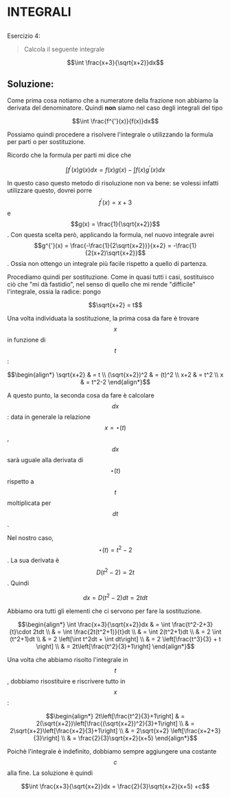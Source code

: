 ﻿# INTEGRALI

<!--Upmath extremely simplifies this task by using Markdown and LaTeX. It converts the Markdown syntax extended with LaTeX equations support into HTML code you can publish anywhere on the web.-->

<!--![Paper written in LaTeX](/i/latex.jpg)-->

## 

Esercizio 4:

> Calcola il seguente integrale

$$\int \frac{x+3}{\sqrt{x+2}}dx$$

## Soluzione:

Come prima cosa notiamo che a numeratore della frazione non abbiamo la derivata del denominatore. Quindi **non** siamo nel caso degli integrali del tipo 

$$\int \frac{f^{'}(x)}{f(x)}dx$$

Possiamo quindi procedere a risolvere l'integrale o utilizzando la formula per parti o per sostituzione. 

Ricordo che la formula per parti mi dice che

$$\int f^{'}(x)g(x)dx = f(x)g(x) - \int f(x)g^{'}(x)dx$$

In questo caso questo metodo di risoluzione non va bene: se volessi infatti utilizzare questo, dovrei porre $$f^{'}(x) = x+3$$ e $$g(x) = \frac{1}{\sqrt{x+2}}$$. Con questa scelta però, applicando la formula, nel nuovo integrale avrei $$g^{'}(x) = \frac{-\frac{1}{2\sqrt{x+2}}}{x+2} = -\frac{1}{2(x+2)\sqrt{x+2}}$$. Ossia non ottengo un integrale più facile rispetto a quello di partenza. 

Procediamo quindi per sostituzione. Come in quasi tutti i casi, sostituisco ciò che "mi dà fastidio", nel senso di quello che mi rende "difficile" l'integrale, ossia la radice: pongo

$$\sqrt{x+2} = t$$

Una volta individuata la sostituzione, la prima cosa da fare è trovare $$x$$ in funzione di $$t$$:

$$\begin{align*}
\sqrt{x+2} & = t \\
(\sqrt{x+2})^2 & = (t)^2 \\
x+2 & = t^2 \\
x & = t^2-2
\end{align*}$$

A questo punto, la seconda cosa da fare è calcolare $$dx$$: data in generale la relazione $$x = \star(t)$$, $$dx$$ sarà uguale alla derivata di $$\star(t)$$ rispetto a $$t$$ moltiplicata per $$dt$$.

Nel nostro caso, $$\star(t) = t^2-2$$. La sua derivata è $$D(t^2-2) = 2t$$. Quindi 

$$dx = D(t^2-2)dt = 2tdt$$

Abbiamo ora tutti gli elementi che ci servono per fare la sostituzione.

$$\begin{align*}
\int \frac{x+3}{\sqrt{x+2}}dx & = \int \frac{t^2-2+3}{t}\cdot 2tdt \\
& = \int \frac{2t(t^2+1)}{t}dt \\
& = \int 2(t^2+1)dt \\
& = 2 \int (t^2+1)dt \\
& = 2 \left[\int t^2dt + \int dt\right] \\
& = 2 \left[\frac{t^3}{3} + t \right] \\
& = 2t\left[\frac{t^2}{3}+1\right]
\end{align*}$$

Una volta che abbiamo risolto l'integrale in $$t$$, dobbiamo risostituire e riscrivere tutto in $$x$$:

$$\begin{align*}
2t\left[\frac{t^2}{3}+1\right] & = 2(\sqrt{x+2})\left[\frac{(\sqrt{x+2})^2}{3}+1\right] \\
& = 2\sqrt{x+2}\left[\frac{x+2}{3}+1\right] \\
& = 2\sqrt{x+2} \left[\frac{x+2+3}{3}\right] \\
& = \frac{2}{3}\sqrt{x+2}(x+5)
\end{align*}$$

Poichè l'integrale è indefinito, dobbiamo sempre aggiungere una costante $$c$$ alla fine. La soluzione è quindi 

$$\int \frac{x+3}{\sqrt{x+2}}dx = \frac{2}{3}\sqrt{x+2}(x+5) +c$$






